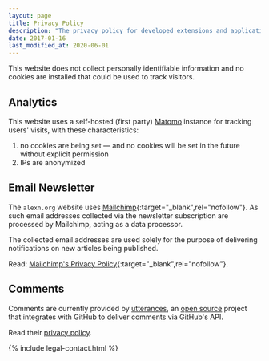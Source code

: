 ```yaml
---
layout: page
title: Privacy Policy
description: "The privacy policy for developed extensions and applications"
date: 2017-01-16
last_modified_at: 2020-06-01
---
```


<p class="intro withcap">
  This website does not collect personally identifiable information and no cookies are installed that could be used to track visitors.
</p>

## Analytics

This website uses a self-hosted (first party) [Matomo](https://matomo.org/) instance for tracking users' visits, with these characteristics:

1. no cookies are being set — and no cookies will be set in the future without explicit permission
2. IPs are anonymized

## Email Newsletter

The `alexn.org` website uses [Mailchimp](https://mailchimp.com/){:target="_blank",rel="nofollow"}. As such email addresses collected via the newsletter subscription are processed by Mailchimp, acting as a data processor.

The collected email addresses are used solely for the purpose of delivering notifications on new articles being published.

Read: [Mailchimp's Privacy Policy](https://mailchimp.com/legal/privacy/#3._Privacy_for_Contacts){:target="_blank",rel="nofollow"}.

## Comments

Comments are currently provided by [utterances](https://utteranc.es/), an [open source](https://github.com/utterance) project that integrates with GitHub to deliver comments via GitHub's API.

Read their [privacy policy](https://github.com/utterance/utterances/blob/master/PRIVACY-POLICY.md).

{% include legal-contact.html %}
